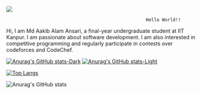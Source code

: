 <img src="https://visitor-badge.laobi.icu/badge?page_id=AakibAlam.AakibAlam" />


                                                        Hello World!!
Hi, I am Md Aakib Alam Ansari, a final-year undergraduate student at IIT Kanpur. I am passionate about software development. I am also interested in competitive programming and regularly participate in contests over codeforces and CodeChef.

[![Anurag's GitHub stats-Dark](https://github-readme-stats.vercel.app/api?username=AakibAlam&show_icons=true&theme=dark#gh-dark-mode-only)](https://github.com/anuraghazra/github-readme-stats#gh-dark-mode-only)
[![Anurag's GitHub stats-Light](https://github-readme-stats.vercel.app/api?username=AakibAlam&show_icons=true&theme=default#gh-light-mode-only)](https://github.com/anuraghazra/github-readme-stats#gh-light-mode-only)

[![Top Langs](https://github-readme-stats.vercel.app/api/top-langs/?username=AakibAlam&layout=donut)](https://github.com/anuraghazra/github-readme-stats)

![Anurag's GitHub stats](https://github-readme-stats.vercel.app/api?username=AakibAlam&hide=contribs,prs)

